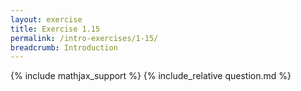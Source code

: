 ```yaml
---
layout: exercise
title: Exercise 1.15
permalink: /intro-exercises/1-15/
breadcrumb: Introduction
---
```


{% include mathjax_support %}
{% include_relative question.md %}
